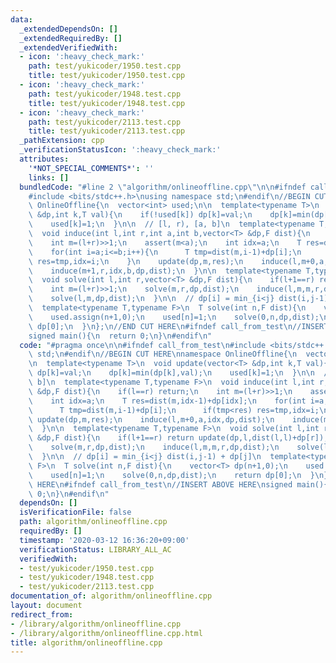 ```yaml
---
data:
  _extendedDependsOn: []
  _extendedRequiredBy: []
  _extendedVerifiedWith:
  - icon: ':heavy_check_mark:'
    path: test/yukicoder/1950.test.cpp
    title: test/yukicoder/1950.test.cpp
  - icon: ':heavy_check_mark:'
    path: test/yukicoder/1948.test.cpp
    title: test/yukicoder/1948.test.cpp
  - icon: ':heavy_check_mark:'
    path: test/yukicoder/2113.test.cpp
    title: test/yukicoder/2113.test.cpp
  _pathExtension: cpp
  _verificationStatusIcon: ':heavy_check_mark:'
  attributes:
    '*NOT_SPECIAL_COMMENTS*': ''
    links: []
  bundledCode: "#line 2 \"algorithm/onlineoffline.cpp\"\n\n#ifndef call_from_test\n\
    #include <bits/stdc++.h>\nusing namespace std;\n#endif\n//BEGIN CUT HERE\nnamespace\
    \ OnlineOffline{\n  vector<int> used;\n\n  template<typename T>\n  void update(vector<T>\
    \ &dp,int k,T val){\n    if(!used[k]) dp[k]=val;\n    dp[k]=min(dp[k],val);\n\
    \    used[k]=1;\n  }\n\n  // [l, r), [a, b]\n  template<typename T,typename F>\n\
    \  void induce(int l,int r,int a,int b,vector<T> &dp,F dist){\n    if(l==r) return;\n\
    \    int m=(l+r)>>1;\n    assert(m<a);\n    int idx=a;\n    T res=dist(m,idx-1)+dp[idx];\n\
    \    for(int i=a;i<=b;i++){\n      T tmp=dist(m,i-1)+dp[i];\n      if(tmp<res)\
    \ res=tmp,idx=i;\n    }\n    update(dp,m,res);\n    induce(l,m+0,a,idx,dp,dist);\n\
    \    induce(m+1,r,idx,b,dp,dist);\n  }\n\n  template<typename T,typename F>\n\
    \  void solve(int l,int r,vector<T> &dp,F dist){\n    if(l+1==r) return update(dp,l,dist(l,l)+dp[r]);\n\
    \    int m=(l+r)>>1;\n    solve(m,r,dp,dist);\n    induce(l,m,m,r,dp,dist);\n\
    \    solve(l,m,dp,dist);\n  }\n\n  // dp[i] = min_{i<j} dist(i,j-1) + dp[j]\n\
    \  template<typename T,typename F>\n  T solve(int n,F dist){\n    vector<T> dp(n+1,0);\n\
    \    used.assign(n+1,0);\n    used[n]=1;\n    solve(0,n,dp,dist);\n    return\
    \ dp[0];\n  }\n};\n//END CUT HERE\n#ifndef call_from_test\n//INSERT ABOVE HERE\n\
    signed main(){\n  return 0;\n}\n#endif\n"
  code: "#pragma once\n\n#ifndef call_from_test\n#include <bits/stdc++.h>\nusing namespace\
    \ std;\n#endif\n//BEGIN CUT HERE\nnamespace OnlineOffline{\n  vector<int> used;\n\
    \n  template<typename T>\n  void update(vector<T> &dp,int k,T val){\n    if(!used[k])\
    \ dp[k]=val;\n    dp[k]=min(dp[k],val);\n    used[k]=1;\n  }\n\n  // [l, r), [a,\
    \ b]\n  template<typename T,typename F>\n  void induce(int l,int r,int a,int b,vector<T>\
    \ &dp,F dist){\n    if(l==r) return;\n    int m=(l+r)>>1;\n    assert(m<a);\n\
    \    int idx=a;\n    T res=dist(m,idx-1)+dp[idx];\n    for(int i=a;i<=b;i++){\n\
    \      T tmp=dist(m,i-1)+dp[i];\n      if(tmp<res) res=tmp,idx=i;\n    }\n   \
    \ update(dp,m,res);\n    induce(l,m+0,a,idx,dp,dist);\n    induce(m+1,r,idx,b,dp,dist);\n\
    \  }\n\n  template<typename T,typename F>\n  void solve(int l,int r,vector<T>\
    \ &dp,F dist){\n    if(l+1==r) return update(dp,l,dist(l,l)+dp[r]);\n    int m=(l+r)>>1;\n\
    \    solve(m,r,dp,dist);\n    induce(l,m,m,r,dp,dist);\n    solve(l,m,dp,dist);\n\
    \  }\n\n  // dp[i] = min_{i<j} dist(i,j-1) + dp[j]\n  template<typename T,typename\
    \ F>\n  T solve(int n,F dist){\n    vector<T> dp(n+1,0);\n    used.assign(n+1,0);\n\
    \    used[n]=1;\n    solve(0,n,dp,dist);\n    return dp[0];\n  }\n};\n//END CUT\
    \ HERE\n#ifndef call_from_test\n//INSERT ABOVE HERE\nsigned main(){\n  return\
    \ 0;\n}\n#endif\n"
  dependsOn: []
  isVerificationFile: false
  path: algorithm/onlineoffline.cpp
  requiredBy: []
  timestamp: '2020-03-12 16:36:20+09:00'
  verificationStatus: LIBRARY_ALL_AC
  verifiedWith:
  - test/yukicoder/1950.test.cpp
  - test/yukicoder/1948.test.cpp
  - test/yukicoder/2113.test.cpp
documentation_of: algorithm/onlineoffline.cpp
layout: document
redirect_from:
- /library/algorithm/onlineoffline.cpp
- /library/algorithm/onlineoffline.cpp.html
title: algorithm/onlineoffline.cpp
---
```

